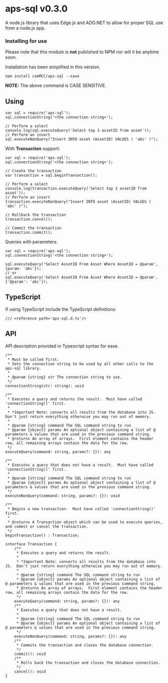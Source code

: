aps-sql v0.3.0
=======

A node.js library that uses Edge.js and ADO.NET to allow for proper SQL use from a node.js app.

### Installing for use ###

Please note that this module is **not** published to NPM nor will it be anytime soon.

Installation has been simplified in this version.

    npm install camMCC/aps-sql --save

**NOTE:** The above command is CASE SENSITIVE.


## Using ##

    var sql = require('aps-sql');
    sql.connectionString('<the connection string>');
    
    // Perform a select
    console.log(sql.executeQuery('Select top 3 assetID from asset'));
	// Perform an insert
    sql.executeNonQuery("Insert INTO asset (AssetID) VALUES ( 'abc' )");

With **Transaction** support:

    var sql = require('aps-sql');
    sql.connectionString('<the connection string>');
    
    // Create the transaction
	var transaction = sql.beginTransaction();
	
    // Perform a select
    console.log(transaction.executeQuery('Select top 3 assetID from asset'));
	// Perform an insert
    transaction.executeNonQuery("Insert INTO asset (AssetID) VALUES ( 'abc' )");
	
	// Rollback the transaction
	transaction.cancel();
	
	// Commit the transaction
	transaction.commit();

Queries with parameters:

    var sql = require('aps-sql');
    sql.connectionString('<the connection string>');

    sql.executeQuery('Select AssetID From Asset Where AssetID = @param', {param: 'abc'});
    // or
    sql.executeQuery('Select AssetID From Asset Where AssetID = @param', {'@param': 'abc'});

## TypeScript ##

If using TypeScript include the TypeScript definitions:

    /// <reference path='aps-sql.d.ts'/>

## API ##
API description provided in Typescript syntax for ease.

    /**
     * Must be called first.
     * Sets the connection string to be used by all other calls to the aps-sql library.
     *
     * @param {string} str The connection string to use.
     */
    connectionString(str: string): void

    /**
     * Executes a query and returns the result.  Must have called 'connectionString()' first.
     * 
     * *Important Note: converts all results from the database into JS.  Don't just return everything otherwise you may run out of memory.
     *
     * @param {string} command The SQL command string to run
     * @param {object} params An optional object containing a list of @ parameters & values that are used in the previous command string.
     * @returns An array of arrays.  First element contains the header row, all remaining arrays contain the data for the row.
     */
    executeQuery(command: string, params?: {}): any

    /**
     * Executes a query that does not have a result.  Must have called 'connectionString()' first.
     *
     * @param {string} command The SQL command string to run
     * @param {object} params An optional object containing a list of @ parameters & values that are used in the previous command string.
     */
    executeNonQuery(command: string, params?: {}): void

    /**
     * Begins a new transaction.  Must have called 'connectionString()' first.
     *
     * @returns A Transaction object which can be used to execute queries, and commit or cancel the transaction.
     */
    beginTransaction() : Transaction;

    interface Transaction {
        /**
         * Executes a query and returns the result.
         * 
         * *Important Note: converts all results from the database into JS.  Don't just return everything otherwise you may run out of memory.
         *
         * @param {string} command The SQL command string to run
         * @param {object} params An optional object containing a list of @ parameters & values that are used in the previous command string.
         * @returns An array of arrays.  First element contains the header row, all remaining arrays contain the data for the row.
         */
        executeQuery(command: string, params?: {}): any 
        /**
         * Executes a query that does not have a result.
         *
         * @param {string} command The SQL command string to run
         * @param {object} params An optional object containing a list of @ parameters & values that are used in the previous command string.
         */
        executeNonQuery(command: string, params?: {}): any 
        /**
         * Commits the transaction and closes the database connection.
         */
        commit(): void
        /**
         * Rolls back the transaction and closes the database connection.
         */
        cancel(): void
    }
